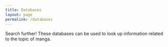 ```yaml
---
title: Databases
layout: page
permalink: /databases
---
```

Search further! These databases can be used to look up information related to the topic of manga.

